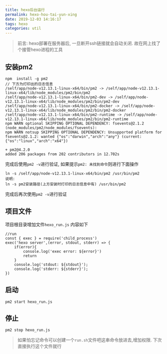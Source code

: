 ```yaml
---
title: hexo后台运行
permalink: hexo-hou-tai-yun-xing
date: 2019-12-03 14:16:17
tags: hexo
categories: util
---
```

> 前言: hexo部署在服务器后, 一旦断开ssh链接就会自动关闭. 故在网上找了个接管hexo进程的工具

## 安装pm2
```
npm  install -g pm2
// 下方为打印出的日志信息
/self/app/node-v12.13.1-linux-x64/bin/pm2 -> /self/app/node-v12.13.1-linux-x64/lib/node_modules/pm2/bin/pm2
/self/app/node-v12.13.1-linux-x64/bin/pm2-dev -> /self/app/node-v12.13.1-linux-x64/lib/node_modules/pm2/bin/pm2-dev
/self/app/node-v12.13.1-linux-x64/bin/pm2-docker -> /self/app/node-v12.13.1-linux-x64/lib/node_modules/pm2/bin/pm2-docker
/self/app/node-v12.13.1-linux-x64/bin/pm2-runtime -> /self/app/node-v12.13.1-linux-x64/lib/node_modules/pm2/bin/pm2-runtime
npm WARN optional SKIPPING OPTIONAL DEPENDENCY: fsevents@2.1.2 (node_modules/pm2/node_modules/fsevents):
npm WARN notsup SKIPPING OPTIONAL DEPENDENCY: Unsupported platform for fsevents@2.1.2: wanted {"os":"darwin","arch":"any"} (current: {"os":"linux","arch":"x64"})

+ pm2@4.2.0
added 206 packages from 202 contributors in 12.702s
```

<!--more-->

完成后使用```pm2 -v```进行验证, 如果提示```pm2: 未找到命令```则进行下面操作
```
ln -s /self/app/node-v12.13.1-linux-x64/bin/pm2 /usr/bin/pm2
说明:
ln -s pm2安装路径(上方安装时打印的日志信息中有) /usr/bin/pm2
```
完成后再次使用```pm2 -v```进行验证
## 项目文件
项目根目录增加文件```hexo_run.js``` 内容如下
```
//run
const { exec } = require('child_process')
exec('hexo server',(error, stdout, stderr) => {
    if(error){
        console.log('exec error: ${error}')
        return
    }
    console.log('stdout: ${stdout}');
    console.log('stderr: ${stderr}');
})
```
## 启动
```
pm2 start hexo_run.js
```
## 停止
```
pm2 stop hexo_run.js
```
> 如果怕忘记命令可以创建一个```run.sh```文件吧这串命令放进去,增加权限. 下次直接执行这个文件就行